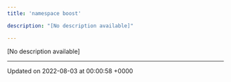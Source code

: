 ```yaml
---
title: 'namespace boost'

description: "[No description available]"

---
```







[No description available]






-------------------------------

Updated on 2022-08-03 at 00:00:58 +0000